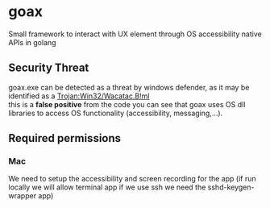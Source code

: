 # goax

Small framework to interact with UX element through OS accessibility native APIs in golang

## Security Threat

goax.exe can be detected as a threat by windows defender, as it may be identified as a [Trojan:Win32/Wacatac.B!ml](https://www.makeuseof.com/windows-wacatac-trojan/)  
this is a **false positive** from the code you can see that goax uses OS dll libraries to access OS functionality (accessibility, messaging,...).  

## Required permissions

### Mac 

We need to setup the accessibility and screen recording for the app (if run locally we will allow terminal app if we use ssh we need the sshd-keygen-wrapper app)